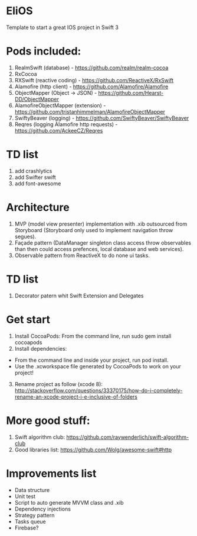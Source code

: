# EliOS
Template to start a great IOS project in Swift 3

# Pods included:
  1. RealmSwift (database) - https://github.com/realm/realm-cocoa 
  2. RxCocoa
  3. RXSwift (reactive coding) - https://github.com/ReactiveX/RxSwift
  4. Alamofire (http client) - https://github.com/Alamofire/Alamofire
  5. ObjectMapper (Object -> JSON) - https://github.com/Hearst-DD/ObjectMapper
  6. AlamofireObjectMapper (extension) - https://github.com/tristanhimmelman/AlamofireObjectMapper
  7. SwiftyBeaver (logging) - https://github.com/SwiftyBeaver/SwiftyBeaver
  8. Reqres (logging Alamofire http requests) - https://github.com/AckeeCZ/Reqres
  
  # TD list
  1. add crashlytics
  2. add Swifter swift
  3. add font-awesome 
  
# Architecture
1. MVP (model view presenter) implementation with .xib outsourced from Storyboard (Storyboard only used to implement navigation throw segues).
2. Façade pattern (DataManager singleton class access throw observables than then could access prefences, local database and web services).
3. Observable pattern from ReactiveX to do none ui tasks.

  # TD list
  1. Decorator patern whit Swift Extension and Delegates


# Get start
1. Install CocoaPods: From the command line, run sudo gem install cocoapods
2. Install dependencies: 
  - From the command line and inside your project, run pod install.
  - Use the .xcworkspace file generated by CocoaPods to work on your project!
3. Rename project as follow (xcode 8): http://stackoverflow.com/questions/33370175/how-do-i-completely-rename-an-xcode-project-i-e-inclusive-of-folders
  
# More good stuff:
1. Swift algorithm club: https://github.com/raywenderlich/swift-algorithm-club
2. Good libraries list: https://github.com/Wolg/awesome-swift#http

# Improvements list 
- Data structure
- Unit test
- Script to auto generate MVVM class and .xib
- Dependency injections
- Strategy pattern
- Tasks queue
- Firebase?
